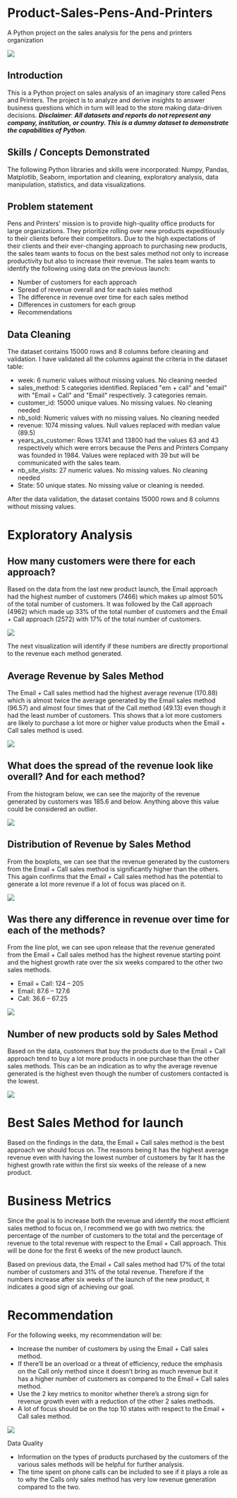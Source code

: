 # Product-Sales-Pens-And-Printers
A Python project on the sales analysis for the pens and printers organization

![](Intro_image.jpg)

## Introduction
This is a Python project on sales analysis of an imaginary store called Pens and Printers. The project is to analyze and derive insights to answer business questions which in turn will lead to the store making data-driven decisions.
**_Disclaimer_**: **_All datasets and reports do not represent any company, institution, or country. This is a dummy dataset to demonstrate the capabilities of Python_**.

## Skills / Concepts Demonstrated
The following Python libraries and skills were incorporated:
Numpy, Pandas, Matplotlib, Seaborn, importation and cleaning, exploratory analysis, data manipulation, statistics, and data visualizations.

## Problem statement
Pens and Printers' mission is to provide high-quality office products for large organizations. They prioritize rolling over new products expeditiously to their clients before their competitors.
Due to the high expectations of their clients and their ever-changing approach to purchasing new products, the sales team wants to focus on the best sales method not only to increase productivity but also to increase their revenue. The sales team wants to identify the following using data on the previous launch:
- Number of customers for each approach
- Spread of revenue overall and for each sales method
- The difference in revenue over time for each sales method
- Differences in customers for each group
- Recommendations

## Data Cleaning
The dataset contains 15000 rows and 8 columns before cleaning and validation. I have validated all the columns against the criteria in the dataset table:
- week: 6 numeric values without missing values. No cleaning needed
- sales_method: 5 categories identified. Replaced "em + call" and "email" with "Email + Call" and "Email" respectively. 3 categories remain.
- customer_id: 15000 unique values. No missing values. No cleaning needed
- nb_sold: Numeric values with no missing values. No cleaning needed
- revenue: 1074 missing values. Null values replaced with median value (89.5)
- years_as_customer: Rows 13741 and 13800 had the values 63 and 43 respectively which were errors because the Pens and Printers Company was founded in 1984. Values were replaced with 39 but will be communicated with the sales team.
- nb_site_visits: 27 numeric values. No missing values. No cleaning needed
- State: 50 unique states. No missing value or cleaning is needed.

After the data validation, the dataset contains 15000 rows and 8 columns without missing values.

# Exploratory Analysis
## How many customers were there for each approach?
Based on the data from the last new product launch, the Email approach had the highest number of customers (7466) which makes up almost 50% of the total number of customers. It was followed by the Call approach (4962) which made up 33% of the total number of customers and the Email + Call approach (2572) with 17% of the total number of customers.

![](1st_viz.JPG)

The next visualization will identify if these numbers are directly proportional to the revenue each method generated.

## Average Revenue by Sales Method
The Email + Call sales method had the highest average revenue (170.88) which is almost twice the average generated by the Email sales method (96.57) and almost four times that of the Call method (49.13) even though it had the least number of customers.
This shows that a lot more customers are likely to purchase a lot more or higher value products when the Email + Call sales method is used.

![](2nd_viz.JPG)

## What does the spread of the revenue look like overall? And for each method?
From the histogram below, we can see the majority of the revenue generated by customers was 185.6 and below. Anything above this value could be considered an outlier.

![](3rd_viz.JPG)

## Distribution of Revenue by Sales Method
From the boxplots, we can see that the revenue generated by the customers from the Email + Call sales method is significantly higher than the others.
This again confirms that the Email + Call sales method has the potential to generate a lot more revenue if a lot of focus was placed on it.

![](4th_viz.JPG)

## Was there any difference in revenue over time for each of the methods?
From the line plot, we can see upon release that the revenue generated from the Email + Call sales method has the highest revenue starting point and the highest growth rate over the six weeks compared to the other two sales methods.
- Email + Call: 124 – 205
- Email: 87.6 – 127.6
- Call: 36.6 – 67.25

![](5th_viz.JPG)

## Number of new products sold by Sales Method
Based on the data, customers that buy the products due to the Email + Call approach tend to buy a lot more products in one purchase than the other sales methods.
This can be an indication as to why the average revenue generated is the highest even though the number of customers contacted is the lowest.

![](6th_viz.JPG)

# Best Sales Method for launch
Based on the findings in the data, the Email + Call sales method is the best approach we should focus on. The reasons being
It has the highest average revenue even with having the lowest number of customers by far
It has the highest growth rate within the first six weeks of the release of a new product.

# Business Metrics
Since the goal is to increase both the revenue and identify the most efficient sales method to focus on, I recommend we go with two metrics: the percentage of the number of customers to the total and the percentage of revenue to the total revenue with respect to the Email + Call approach. This will be done for the first 6 weeks of the new product launch.

Based on previous data, the Email + Call sales method had 17% of the total number of customers and 31% of the total revenue. Therefore if the numbers increase after six weeks of the launch of the new product, it indicates a good sign of achieving our goal.

# Recommendation
For the following weeks, my recommendation will be:
- Increase the number of customers by using the Email + Call sales method.
- If there’ll be an overload or a threat of efficiency, reduce the emphasis on the Call only method since it doesn’t bring as much revenue but it has a higher number of customers as compared to the Email + Call sales method.
- Use the 2 key metrics to monitor whether there’s a strong sign for revenue growth even with a reduction of the other 2 sales methods.
- A lot of focus should be on the top 10 states with respect to the Email + Call sales method.

![](7th_viz.JPG)

Data Quality
- Information on the types of products purchased by the customers of the various sales methods will be helpful for further analysis.
- The time spent on phone calls can be included to see if it plays a role as to why the Calls only sales method has very low revenue generation compared to the two.

